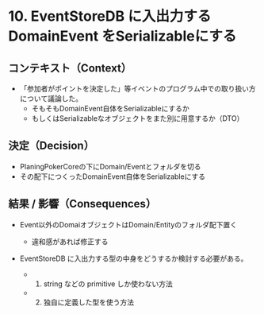 
# 10. EventStoreDB に入出力する DomainEvent をSerializableにする

## コンテキスト（Context）

- 「参加者がポイントを決定した」等イベントのプログラム中での取り扱い方について議論した。
    - そもそもDomainEvent自体をSerializableにするか
    - もしくはSerializableなオブジェクトをまた別に用意するか（DTO）

## 決定（Decision）

- PlaningPokerCoreの下にDomain/Eventとフォルダを切る
- その配下につくったDomainEvent自体をSerializableにする


## 結果 / 影響（Consequences）

- Event以外のDomaiオブジェクトはDomain/Entityのフォルダ配下置く
    - 違和感があれば修正する

- EventStoreDB に入出力する型の中身をどうするか検討する必要がある。
    - 1. string などの primitive しか使わない方法
    - 2. 独自に定義した型を使う方法

